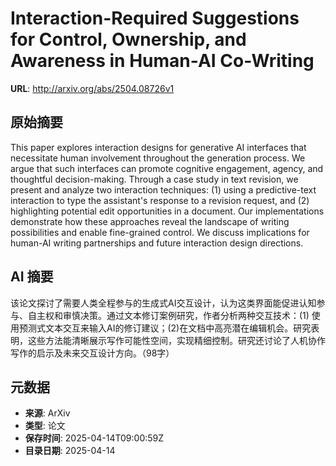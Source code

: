 # Interaction-Required Suggestions for Control, Ownership, and Awareness in Human-AI Co-Writing

**URL**: http://arxiv.org/abs/2504.08726v1

## 原始摘要

This paper explores interaction designs for generative AI interfaces that
necessitate human involvement throughout the generation process. We argue that
such interfaces can promote cognitive engagement, agency, and thoughtful
decision-making. Through a case study in text revision, we present and analyze
two interaction techniques: (1) using a predictive-text interaction to type the
assistant's response to a revision request, and (2) highlighting potential edit
opportunities in a document. Our implementations demonstrate how these
approaches reveal the landscape of writing possibilities and enable
fine-grained control. We discuss implications for human-AI writing partnerships
and future interaction design directions.


## AI 摘要

该论文探讨了需要人类全程参与的生成式AI交互设计，认为这类界面能促进认知参与、自主权和审慎决策。通过文本修订案例研究，作者分析两种交互技术：(1) 使用预测式文本交互来输入AI的修订建议；(2)在文档中高亮潜在编辑机会。研究表明，这些方法能清晰展示写作可能性空间，实现精细控制。研究还讨论了人机协作写作的启示及未来交互设计方向。（98字）

## 元数据

- **来源**: ArXiv
- **类型**: 论文
- **保存时间**: 2025-04-14T09:00:59Z
- **目录日期**: 2025-04-14
